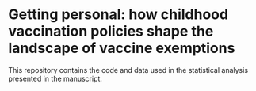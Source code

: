 # Getting personal: how childhood vaccination policies shape the landscape of vaccine exemptions

This repository contains the code and data used in the statistical analysis presented in the manuscript.
